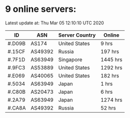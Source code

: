 # 9 online servers:

Latest update at: Thu Mar 05 12:10:10 UTC 2020

| ID | ASN | Server Country | Online |
| -- | --- | -------------- | ------ |
| #.D09B | AS174 | United States | 9 hrs |
| #.15CF | AS49392 | Russia | 197 hrs |
| #.7F1D | AS63949 | Singapore | 1445 hrs |
| #.9FC3 | AS53889 | United States | 1292 hrs |
| #.E069 | AS40065 | United States | 182 hrs |
| #.5034 | AS63949 | Japan | 1 hrs |
| #.C80B | AS20473 | Japan | 6 hrs |
| #.2A79 | AS63949 | Japan | 1274 hrs |
| #.CA8A | AS49392 | Russia | 52 hrs |

